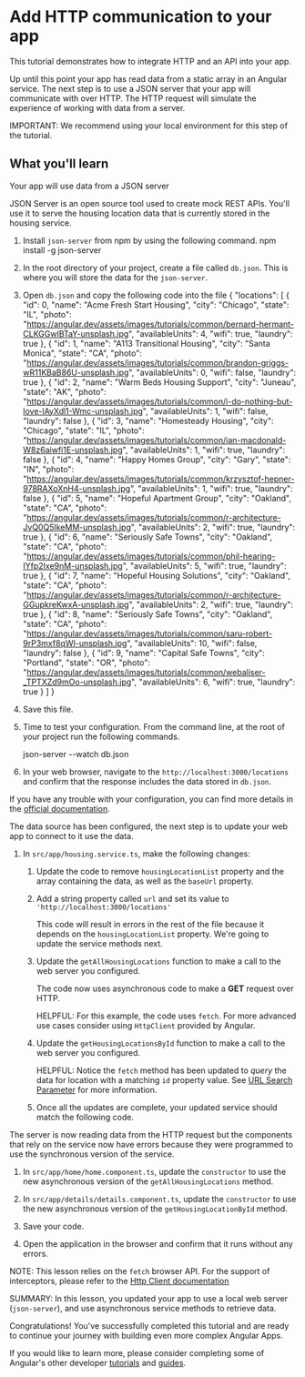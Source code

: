 # Add HTTP communication to your app

This tutorial demonstrates how to integrate HTTP and an API into your app.

Up until this point your app has read data from a static array in an Angular service. The next step is to use a JSON server that your app will communicate with over HTTP. The HTTP request will simulate the experience of working with data from a server.

<docs-video src="https://www.youtube.com/embed/5K10oYJ5Y-E?si=TiuNKx_teR9baO7k"/>

IMPORTANT: We recommend using your local environment for this step of the tutorial.

## What you'll learn

Your app will use data from a JSON server

<docs-workflow>

<docs-step title="Configure the JSON server">
JSON Server is an open source tool used to create mock REST APIs. You'll use it to serve the housing location data that is currently stored in the housing service.

1. Install `json-server` from npm by using the following command.
    <docs-code language="bash">
        npm install -g json-server
    </docs-code>

1. In the root directory of your project, create a file called `db.json`. This is where you will store the data for the `json-server`.

1. Open `db.json` and copy the following code into the file
    <docs-code language="json">
    {
        "locations": [
            {
                "id": 0,
                "name": "Acme Fresh Start Housing",
                "city": "Chicago",
                "state": "IL",
                "photo": "https://angular.dev/assets/images/tutorials/common/bernard-hermant-CLKGGwIBTaY-unsplash.jpg",
                "availableUnits": 4,
                "wifi": true,
                "laundry": true
            },
            {
                "id": 1,
                "name": "A113 Transitional Housing",
                "city": "Santa Monica",
                "state": "CA",
                "photo": "https://angular.dev/assets/images/tutorials/common/brandon-griggs-wR11KBaB86U-unsplash.jpg",
                "availableUnits": 0,
                "wifi": false,
                "laundry": true
            },
            {
                "id": 2,
                "name": "Warm Beds Housing Support",
                "city": "Juneau",
                "state": "AK",
                "photo": "https://angular.dev/assets/images/tutorials/common/i-do-nothing-but-love-lAyXdl1-Wmc-unsplash.jpg",
                "availableUnits": 1,
                "wifi": false,
                "laundry": false
            },
            {
                "id": 3,
                "name": "Homesteady Housing",
                "city": "Chicago",
                "state": "IL",
                "photo": "https://angular.dev/assets/images/tutorials/common/ian-macdonald-W8z6aiwfi1E-unsplash.jpg",
                "availableUnits": 1,
                "wifi": true,
                "laundry": false
            },
            {
                "id": 4,
                "name": "Happy Homes Group",
                "city": "Gary",
                "state": "IN",
                "photo": "https://angular.dev/assets/images/tutorials/common/krzysztof-hepner-978RAXoXnH4-unsplash.jpg",
                "availableUnits": 1,
                "wifi": true,
                "laundry": false
            },
            {
                "id": 5,
                "name": "Hopeful Apartment Group",
                "city": "Oakland",
                "state": "CA",
                "photo": "https://angular.dev/assets/images/tutorials/common/r-architecture-JvQ0Q5IkeMM-unsplash.jpg",
                "availableUnits": 2,
                "wifi": true,
                "laundry": true
            },
            {
                "id": 6,
                "name": "Seriously Safe Towns",
                "city": "Oakland",
                "state": "CA",
                "photo": "https://angular.dev/assets/images/tutorials/common/phil-hearing-IYfp2Ixe9nM-unsplash.jpg",
                "availableUnits": 5,
                "wifi": true,
                "laundry": true
            },
            {
                "id": 7,
                "name": "Hopeful Housing Solutions",
                "city": "Oakland",
                "state": "CA",
                "photo": "https://angular.dev/assets/images/tutorials/common/r-architecture-GGupkreKwxA-unsplash.jpg",
                "availableUnits": 2,
                "wifi": true,
                "laundry": true
            },
            {
                "id": 8,
                "name": "Seriously Safe Towns",
                "city": "Oakland",
                "state": "CA",
                "photo": "https://angular.dev/assets/images/tutorials/common/saru-robert-9rP3mxf8qWI-unsplash.jpg",
                "availableUnits": 10,
                "wifi": false,
                "laundry": false
            },
            {
                "id": 9,
                "name": "Capital Safe Towns",
                "city": "Portland",
                "state": "OR",
                "photo": "https://angular.dev/assets/images/tutorials/common/webaliser-_TPTXZd9mOo-unsplash.jpg",
                "availableUnits": 6,
                "wifi": true,
                "laundry": true
            }
        ]
    }
    </docs-code>

1. Save this file.

1. Time to test your configuration. From the command line, at the root of your project run the following commands.

    <docs-code language="bash">
        json-server --watch db.json
    </docs-code>

1. In your web browser, navigate to the `http://localhost:3000/locations` and confirm that the response includes the data stored in `db.json`.

If you have any trouble with your configuration, you can find more details in the [official documentation](https://www.npmjs.com/package/json-server).
</docs-step>

<docs-step title="Update service to use web server instead of local array">
The data source has been configured, the next step is to update your web app to connect to it use the data.

1. In `src/app/housing.service.ts`, make the following changes:

    1. Update the code to remove `housingLocationList` property and the array containing the data, as well as the `baseUrl` property.

    1. Add a string property called `url` and set its value to `'http://localhost:3000/locations'`

        <docs-code header="Add url property to housing.service.ts" path="adev/src/content/tutorials/first-app/steps/14-http/src-final/app/housing.service.ts" visibleLines="[8]"/>

        This code will result in errors in the rest of the file because it depends on the `housingLocationList` property. We're going to update the service methods next.

    1. Update the `getAllHousingLocations` function to make a call to the web server you configured.

        <docs-code header="Update the getAllHousingLocations method in housing.service.ts" path="adev/src/content/tutorials/first-app/steps/14-http/src-final/app/housing.service.ts" visibleLines="[10,13]"/>

        The code now uses asynchronous code to make a **GET** request over HTTP.

        HELPFUL: For this example, the code uses `fetch`. For more advanced use cases consider using `HttpClient` provided by Angular.

    1. Update the `getHousingLocationsById` function to make a call to the web server you configured.
  
       HELPFUL: Notice the `fetch` method has been updated to _query_ the data for location with a matching `id` property value. See [URL Search Parameter](https://developer.mozilla.org/en-US/docs/Web/API/URL/search) for more information.

        <docs-code header="Update the getHousingLocationById method in housing.service.ts" path="adev/src/content/tutorials/first-app/steps/14-http/src-final/app/housing.service.ts" visibleLines="[15,19]"/>

    1. Once all the updates are complete, your updated service should match the following code.

        <docs-code header="Final version of housing.service.ts" path="adev/src/content/tutorials/first-app/steps/14-http/src-final/app/housing.service.ts" visibleLines="[1,24]" />

</docs-step>

<docs-step title="Update the components to use asynchronous calls to the housing service">
The server is now reading data from the HTTP request but the components that rely on the service now have errors because they were programmed to use the synchronous version of the service.

1. In `src/app/home/home.component.ts`, update the `constructor` to use the new asynchronous version of the `getAllHousingLocations` method.

    <docs-code header="Update constructor in home.component.ts" path="adev/src/content/tutorials/first-app/steps/14-http/src-final/app/home/home.component.ts" visibleLines="[31,36]"/>

1. In `src/app/details/details.component.ts`, update the `constructor` to use the new asynchronous version of the `getHousingLocationById` method.

    <docs-code header="Update constructor in details.component.ts" path="adev/src/content/tutorials/first-app/steps/14-http/src-final/app/details/details.component.ts" visibleLines="[60,65]"/>

1. Save your code.

1. Open the application in the browser and confirm that it runs without any errors.
</docs-step>

</docs-workflow>

NOTE: This lesson relies on the `fetch` browser API. For the support of interceptors, please refer to the [Http Client documentation](/guide/http)

SUMMARY: In this lesson, you updated your app to use a local web server (`json-server`), and use asynchronous service methods to retrieve data.

Congratulations! You've successfully completed this tutorial and are ready to continue your journey with building even more complex Angular Apps.

If you would like to learn more, please consider completing some of Angular's other developer [tutorials](tutorials) and [guides](overview).
